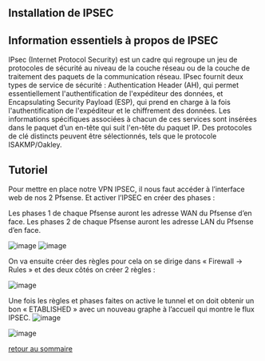 ## Installation de IPSEC

## Information essentiels à propos de IPSEC
IPsec (Internet Protocol Security) est un cadre qui regroupe un jeu de protocoles de sécurité au niveau de la couche réseau ou de la couche de traitement des paquets de la communication réseau. 
IPsec fournit deux types de service de sécurité : Authentication Header (AH), qui permet essentiellement l'authentification de l'expéditeur des données, et Encapsulating Security Payload (ESP), qui prend en charge à la fois l'authentification de l'expéditeur et le chiffrement des données.
Les informations spécifiques associées à chacun de ces services sont insérées dans le paquet d’un en-tête qui suit l'en-tête du paquet IP. 
Des protocoles de clé distincts peuvent être sélectionnés, tels que le protocole ISAKMP/Oakley.

## Tutoriel
Pour mettre en place notre VPN IPSEC, il nous faut accéder à l’interface web de nos 2 Pfsense. Et activer l’IPSEC en créer des phases :

Les phases 1 de chaque Pfsense auront les adresse WAN du Pfsense d’en face.
Les phases 2 de chaque Pfsense auront les adresse LAN du Pfsense d’en face.

![image](https://user-images.githubusercontent.com/59647512/112834169-f46a4a00-9097-11eb-8e54-f51733b36440.png)
![image](https://user-images.githubusercontent.com/59647512/112834208-00560c00-9098-11eb-9339-5f90a6dc1dea.png)

On va ensuite créer des règles pour cela on se dirige dans « Firewall -> Rules » et des deux côtés on créer 2 règles :

![image](https://user-images.githubusercontent.com/59647512/112834232-0815b080-9098-11eb-89b8-21a561eabfad.png)


Une fois les règles et phases faites on active le tunnel et on doit obtenir un bon « ETABLISHED » avec un nouveau graphe à l’accueil qui montre le flux IPSEC.
![image](https://user-images.githubusercontent.com/59647512/112834255-11068200-9098-11eb-93c0-016ba031444a.png)

![image](https://user-images.githubusercontent.com/59647512/112834268-12d04580-9098-11eb-80a1-2d0f2938c5d4.png)


[retour au sommaire](https://yassineoby.github.io/PortFolio-Yassine-OUBOUYA/home.html)




